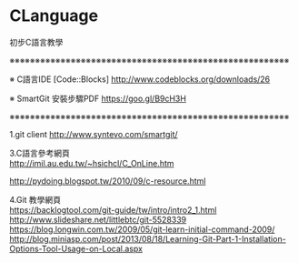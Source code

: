 # CLanguage
初步C語言教學


※※※※※※※※※※※※※※※※※※※※※※※※※※※※※※※※※※※※※※※※※※※※※※※※※※※※※※※

※ C語言IDE [Code::Blocks] http://www.codeblocks.org/downloads/26<br/>

※ SmartGit 安裝步驟PDF https://goo.gl/B9cH3H <br/>

※※※※※※※※※※※※※※※※※※※※※※※※※※※※※※※※※※※※※※※※※※※※※※※※※※※※※※※


1.git client http://www.syntevo.com/smartgit/<br/>

3.C語言參考網頁<br/>
http://imil.au.edu.tw/~hsichcl/C_OnLine.htm<br/>

http://pydoing.blogspot.tw/2010/09/c-resource.html<br/>

4.Git 教學網頁<br/>
https://backlogtool.com/git-guide/tw/intro/intro2_1.html<br/>
http://www.slideshare.net/littlebtc/git-5528339<br/>
https://blog.longwin.com.tw/2009/05/git-learn-initial-command-2009/<br/>
http://blog.miniasp.com/post/2013/08/18/Learning-Git-Part-1-Installation-Options-Tool-Usage-on-Local.aspx<br/>
